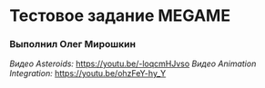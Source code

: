 # Тестовое задание MEGAME
### Выполнил Олег Мирошкин
*Видео Asteroids:* https://youtu.be/-loqcmHJvso
*Видео Animation Integration:* https://youtu.be/ohzFeY-hy_Y
